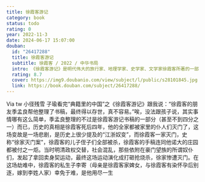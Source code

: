 ```yaml
---
title: 徐霞客游记
category: book
status: todo
rating: 0
year: 2022-11-3
date: 2024-06-17 15:07:00
douban:
  id: "26417288"
  title: 徐霞客游记
  subtitle: 徐霞客 / 2022 / 中华书局
  intro: 《徐霞客游记》是明代伟大的旅行家、地理学家、史学家、文学家徐霞客所著的一部日记体的中国地理名著。徐霞客在34年旅行中记录下了六十余万字的游记资料，死后由他人整理成《徐霞客游记》。这部书既是地理百科全书，也是一部实录性质的历史著作，还是一部文学名著。具有多方面的科学价值。
  rating: 8.7
  cover: https://img9.doubanio.com/view/subject/l/public/s28101845.jpg
  link: https://book.douban.com/subject/26417288/
---
```


Via tw 小径残雪 子瑜看完“典籍里的中国”之《徐霞客游记》跟我说：“徐霞客的朋友季孟良帮他整理了书稿，最终得以存世，真不容易。”唉，没法跟孩子说，其实事情哪有这么简单，季孟良整理的不过是徐霞客游记书稿的一部分（甚至不到四分之一）而已，历史的真相是徐霞客死后四年，他的全家都被家里的仆人们灭门了，这场变故是一场悲剧，是历史上很少提及的“江浙奴变”，而徐霞客一家灭门，史称“徐家灭门案"，徐霞客的儿子侄子们全部被杀，徐霞客的手稿连同他诺大的庄园都被付之一炬。当时明清政权交替，社会混乱，那些依附在豪门望族的所谓奴仆们，发起了拿回卖身契运动，最终这场运动演化成打砸抢烧杀，徐家惨遭灭门。在这场劫难中，徐霞客的私生子李寄（母亲是徐霞客家婢女，与徐霞客有染怀孕后别逐，嫁到李姓人家）幸免于难，是他用尽一生